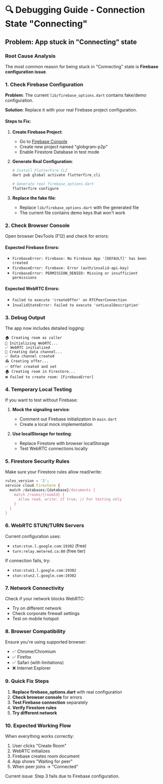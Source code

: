 # 🔍 Debugging Guide - Connection State "Connecting"

## Problem: App stuck in "Connecting" state

### Root Cause Analysis

The most common reason for being stuck in "Connecting" state is **Firebase configuration issue**.

### 1. Check Firebase Configuration

**Problem**: The current `lib/firebase_options.dart` contains fake/demo configuration.

**Solution**: Replace it with your real Firebase project configuration.

#### Steps to Fix:

1. **Create Firebase Project**:
   - Go to [Firebase Console](https://console.firebase.google.com/)
   - Create new project named "globgram-p2p"
   - Enable Firestore Database in test mode

2. **Generate Real Configuration**:
   ```bash
   # Install FlutterFire CLI
   dart pub global activate flutterfire_cli
   
   # Generate real firebase_options.dart
   flutterfire configure
   ```

3. **Replace the fake file**:
   - Replace `lib/firebase_options.dart` with the generated file
   - The current file contains demo keys that won't work

### 2. Check Browser Console

Open browser DevTools (F12) and check for errors:

#### Expected Firebase Errors:
- `FirebaseError: Firebase: No Firebase App '[DEFAULT]' has been created`
- `FirebaseError: Firebase: Error (auth/invalid-api-key)`
- `FirebaseError: PERMISSION_DENIED: Missing or insufficient permissions`

#### Expected WebRTC Errors:
- `Failed to execute 'createOffer' on RTCPeerConnection`
- `InvalidStateError: Failed to execute 'setLocalDescription'`

### 3. Debug Output

The app now includes detailed logging:

```
🏠 Creating room as caller
🔧 Initializing WebRTC...
✅ WebRTC initialized
📡 Creating data channel...
✅ Data channel created
📤 Creating offer...
✅ Offer created and set
🏠 Creating room in Firestore...
❌ Failed to create room: [FirebaseError]
```

### 4. Temporary Local Testing

If you want to test without Firebase:

1. **Mock the signaling service**:
   - Comment out Firebase initialization in `main.dart`
   - Create a local mock implementation

2. **Use localStorage for testing**:
   - Replace Firestore with browser localStorage
   - Test WebRTC connections locally

### 5. Firestore Security Rules

Make sure your Firestore rules allow read/write:

```javascript
rules_version = '2';
service cloud.firestore {
  match /databases/{database}/documents {
    match /rooms/{roomId} {
      allow read, write: if true; // For testing only
    }
  }
}
```

### 6. WebRTC STUN/TURN Servers

Current configuration uses:
- `stun:stun.l.google.com:19302` (free)
- `turn:relay.metered.ca:80` (free tier)

If connection fails, try:
- `stun:stun1.l.google.com:19302`
- `stun:stun2.l.google.com:19302`

### 7. Network Connectivity

Check if your network blocks WebRTC:
- Try on different network
- Check corporate firewall settings
- Test on mobile hotspot

### 8. Browser Compatibility

Ensure you're using supported browser:
- ✅ Chrome/Chromium
- ✅ Firefox
- ✅ Safari (with limitations)
- ❌ Internet Explorer

### 9. Quick Fix Steps

1. **Replace firebase_options.dart** with real configuration
2. **Check browser console** for errors
3. **Test Firebase connection** separately
4. **Verify Firestore rules**
5. **Try different network**

### 10. Expected Working Flow

When everything works correctly:

1. User clicks "Create Room"
2. WebRTC initializes
3. Firebase creates room document
4. App shows "Waiting for peer"
5. When peer joins → "Connected"

Current issue: Step 3 fails due to Firebase configuration.
